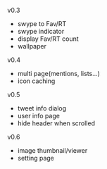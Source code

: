 v0.3

* swype to Fav/RT
* swype indicator
* display Fav/RT count
* wallpaper

v0.4

* multi page(mentions, lists...)
* icon caching

v0.5

* tweet info dialog
* user info page
* hide header when scrolled

v0.6

* image thumbnail/viewer
* setting page


